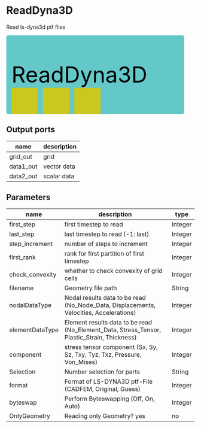 
# ReadDyna3D
Read ls-dyna3d ptf files



<svg width="475.99999999999994" height="210" >
<rect x="0" y="0" width="475.99999999999994" height="210" rx="5" ry="5" style="fill:#64c8c8ff;" />
<rect x="14.0" y="140" width="70" height="70" rx="0" ry="0" style="fill:#c8c81eff;" >
<title>grid_out</title></rect>
<rect x="98.0" y="140" width="70" height="70" rx="0" ry="0" style="fill:#c8c81eff;" >
<title>data1_out</title></rect>
<rect x="182.0" y="140" width="70" height="70" rx="0" ry="0" style="fill:#c8c81eff;" >
<title>data2_out</title></rect>
<text x="14.0" y="126.0" font-size="4.2em">ReadDyna3D</text></svg>

## Output ports
|name|description|
|-|-|
|grid_out|grid|
|data1_out|vector data|
|data2_out|scalar data|


## Parameters
|name|description|type|
|-|-|-|
|first_step|first timestep to read|Integer|
|last_step|last timestep to read (-1: last)|Integer|
|step_increment|number of steps to increment|Integer|
|first_rank|rank for first partition of first timestep|Integer|
|check_convexity|whether to check convexity of grid cells|Integer|
|filename|Geometry file path|String|
|nodalDataType|Nodal results data to be read (No_Node_Data, Displacements, Velocities, Accelerations)|Integer|
|elementDataType|Element results data to be read (No_Element_Data, Stress_Tensor, Plastic_Strain, Thickness)|Integer|
|component|stress tensor component (Sx, Sy, Sz, Txy, Tyz, Txz, Pressure, Von_Mises)|Integer|
|Selection|Number selection for parts|String|
|format|Format of LS-DYNA3D ptf-File (CADFEM, Original, Guess)|Integer|
|byteswap|Perform Byteswapping (Off, On, Auto)|Integer|
|OnlyGeometry|Reading only Geometry? yes|no|Integer|
